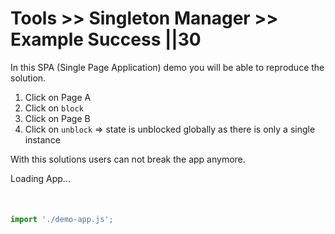 # Tools >> Singleton Manager >> Example Success ||30

In this SPA (Single Page Application) demo you will be able to reproduce the solution.

1. Click on Page A
2. Click on `block`
3. Click on Page B
4. Click on `unblock` => state is unblocked globally as there is only a single instance

With this solutions users can not break the app anymore.

<demo-app>Loading App...</demo-app>

<div id="overlay-target" style="margin-top: 50px;"></div>

```js script
import './demo-app.js';
```
